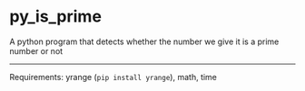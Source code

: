 # py_is_prime
A python program that detects whether the number we give it is a prime number or not

-------------------------------------

Requirements: yrange (```pip install yrange```), math, time
